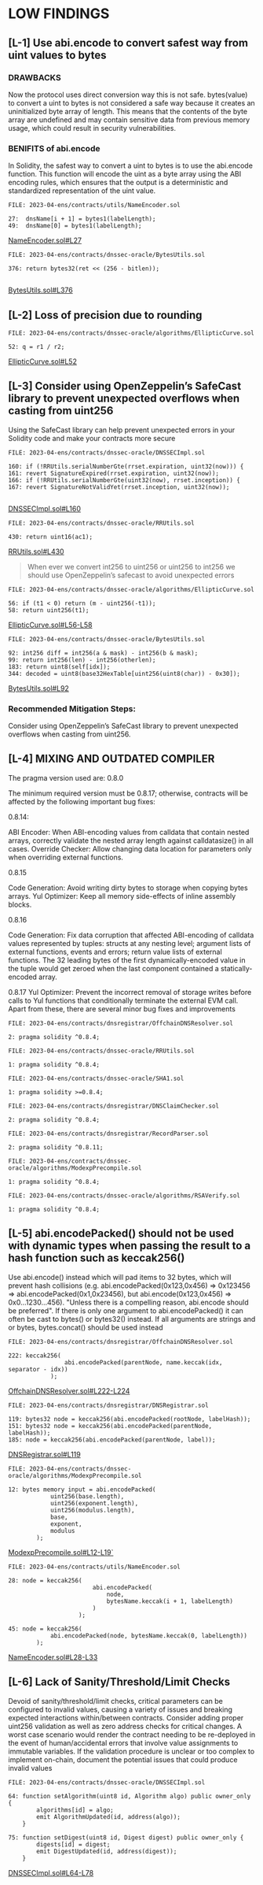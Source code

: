  # LOW FINDINGS

##

## [L-1] Use abi.encode to convert safest way from uint values to bytes

### DRAWBACKS
Now the protocol uses direct conversion way this is not safe. bytes(value) to convert a uint to bytes is not considered a safe way because it creates an uninitialized byte array of length. This means that the contents of the byte array are undefined and may contain sensitive data from previous memory usage, which could result in security vulnerabilities.

### BENIFITS of abi.encode

In Solidity, the safest way to convert a uint to bytes is to use the abi.encode function. This function will encode the uint as a byte array using the ABI encoding rules, which ensures that the output is a deterministic and standardized representation of the uint value.

```solidity
FILE: 2023-04-ens/contracts/utils/NameEncoder.sol

27:  dnsName[i + 1] = bytes1(labelLength);
49:  dnsName[0] = bytes1(labelLength);

```
[NameEncoder.sol#L27](https://github.com/code-423n4/2023-04-ens/blob/45ea10bacb2a398e14d711fe28d1738271cd7640/contracts/utils/NameEncoder.sol#L27)

```solidity
FILE: 2023-04-ens/contracts/dnssec-oracle/BytesUtils.sol

376: return bytes32(ret << (256 - bitlen));


```
[BytesUtils.sol#L376](https://github.com/code-423n4/2023-04-ens/blob/45ea10bacb2a398e14d711fe28d1738271cd7640/contracts/dnssec-oracle/BytesUtils.sol#L376)



## [L-2] Loss of precision due to rounding

```solidity
FILE: 2023-04-ens/contracts/dnssec-oracle/algorithms/EllipticCurve.sol

52: q = r1 / r2;

```
[EllipticCurve.sol#L52](https://github.com/code-423n4/2023-04-ens/blob/45ea10bacb2a398e14d711fe28d1738271cd7640/contracts/dnssec-oracle/algorithms/EllipticCurve.sol#L52)

##

## [L-3] Consider using OpenZeppelin’s SafeCast library to prevent unexpected overflows when casting from uint256

Using the SafeCast library can help prevent unexpected errors in your Solidity code and make your contracts more secure

```solidity
FILE: 2023-04-ens/contracts/dnssec-oracle/DNSSECImpl.sol

160: if (!RRUtils.serialNumberGte(rrset.expiration, uint32(now))) {
161: revert SignatureExpired(rrset.expiration, uint32(now));
166: if (!RRUtils.serialNumberGte(uint32(now), rrset.inception)) {
167: revert SignatureNotValidYet(rrset.inception, uint32(now));


```
[DNSSECImpl.sol#L160](https://github.com/code-423n4/2023-04-ens/blob/45ea10bacb2a398e14d711fe28d1738271cd7640/contracts/dnssec-oracle/DNSSECImpl.sol#L160)

```solidity
FILE: 2023-04-ens/contracts/dnssec-oracle/RRUtils.sol

430: return uint16(ac1);

```
[RRUtils.sol#L430](https://github.com/code-423n4/2023-04-ens/blob/45ea10bacb2a398e14d711fe28d1738271cd7640/contracts/dnssec-oracle/RRUtils.sol#L430)

> When ever we convert int256 to uint256 or uint256 to int256 we should use OpenZeppelin’s safecast to avoid unexpected errors 

```solidity
FILE: 2023-04-ens/contracts/dnssec-oracle/algorithms/EllipticCurve.sol

56: if (t1 < 0) return (m - uint256(-t1));
58: return uint256(t1);

```
[EllipticCurve.sol#L56-L58](https://github.com/code-423n4/2023-04-ens/blob/45ea10bacb2a398e14d711fe28d1738271cd7640/contracts/dnssec-oracle/algorithms/EllipticCurve.sol#L56-L58)

```solidity
FILE: 2023-04-ens/contracts/dnssec-oracle/BytesUtils.sol

92: int256 diff = int256(a & mask) - int256(b & mask);
99: return int256(len) - int256(otherlen);
183: return uint8(self[idx]);
344: decoded = uint8(base32HexTable[uint256(uint8(char)) - 0x30]);

```
[BytesUtils.sol#L92](https://github.com/code-423n4/2023-04-ens/blob/45ea10bacb2a398e14d711fe28d1738271cd7640/contracts/dnssec-oracle/BytesUtils.sol#L92)

### Recommended Mitigation Steps:
Consider using OpenZeppelin’s SafeCast library to prevent unexpected overflows when casting from uint256.

##

## [L-4] MIXING AND OUTDATED COMPILER

The pragma version used are: 0.8.0

The minimum required version must be 0.8.17; otherwise, contracts will be affected by the following important bug fixes:

0.8.14:

ABI Encoder: When ABI-encoding values from calldata that contain nested arrays, correctly validate the nested array length against calldatasize() in all cases.
Override Checker: Allow changing data location for parameters only when overriding external functions.

0.8.15

Code Generation: Avoid writing dirty bytes to storage when copying bytes arrays.
Yul Optimizer: Keep all memory side-effects of inline assembly blocks.

0.8.16

Code Generation: Fix data corruption that affected ABI-encoding of calldata values represented by tuples: structs at any nesting level; argument lists of external functions, events and errors; return value lists of external functions. The 32 leading bytes of the first dynamically-encoded value in the tuple would get zeroed when the last component contained a statically-encoded array.

0.8.17
Yul Optimizer: Prevent the incorrect removal of storage writes before calls to Yul functions that conditionally terminate the external EVM call.
Apart from these, there are several minor bug fixes and improvements

```solidity
FILE: 2023-04-ens/contracts/dnsregistrar/OffchainDNSResolver.sol

2: pragma solidity ^0.8.4;

FILE: 2023-04-ens/contracts/dnssec-oracle/RRUtils.sol

1: pragma solidity ^0.8.4;

FILE: 2023-04-ens/contracts/dnssec-oracle/SHA1.sol

1: pragma solidity >=0.8.4;

FILE: 2023-04-ens/contracts/dnsregistrar/DNSClaimChecker.sol

2: pragma solidity ^0.8.4;

FILE: 2023-04-ens/contracts/dnsregistrar/RecordParser.sol

2: pragma solidity ^0.8.11;

FILE: 2023-04-ens/contracts/dnssec-oracle/algorithms/ModexpPrecompile.sol

1: pragma solidity ^0.8.4;

FILE: 2023-04-ens/contracts/dnssec-oracle/algorithms/RSAVerify.sol

1: pragma solidity ^0.8.4;

```
##

## [L-5] abi.encodePacked() should not be used with dynamic types when passing the result to a hash function such as keccak256()

Use abi.encode() instead which will pad items to 32 bytes, which will prevent hash collisions (e.g. abi.encodePacked(0x123,0x456) => 0x123456 => abi.encodePacked(0x1,0x23456), but abi.encode(0x123,0x456) => 0x0...1230...456). "Unless there is a compelling reason, abi.encode should be preferred". If there is only one argument to abi.encodePacked() it can often be cast to bytes() or bytes32() instead. If all arguments are strings and or bytes, bytes.concat() should be used instead

```solidity
FILE: 2023-04-ens/contracts/dnsregistrar/OffchainDNSResolver.sol

222: keccak256(
                abi.encodePacked(parentNode, name.keccak(idx, separator - idx))
            );

```
[OffchainDNSResolver.sol#L222-L224](https://github.com/code-423n4/2023-04-ens/blob/45ea10bacb2a398e14d711fe28d1738271cd7640/contracts/dnsregistrar/OffchainDNSResolver.sol#L222-L224)

```solidity
FILE: 2023-04-ens/contracts/dnsregistrar/DNSRegistrar.sol

119: bytes32 node = keccak256(abi.encodePacked(rootNode, labelHash));
151: bytes32 node = keccak256(abi.encodePacked(parentNode, labelHash));
185: node = keccak256(abi.encodePacked(parentNode, label));

```
[DNSRegistrar.sol#L119](https://github.com/code-423n4/2023-04-ens/blob/45ea10bacb2a398e14d711fe28d1738271cd7640/contracts/dnsregistrar/DNSRegistrar.sol#L119)

```solidity
FILE: 2023-04-ens/contracts/dnssec-oracle/algorithms/ModexpPrecompile.sol

12: bytes memory input = abi.encodePacked(
            uint256(base.length),
            uint256(exponent.length),
            uint256(modulus.length),
            base,
            exponent,
            modulus
        );

```
[ModexpPrecompile.sol#L12-L19`](https://github.com/code-423n4/2023-04-ens/blob/45ea10bacb2a398e14d711fe28d1738271cd7640/contracts/dnssec-oracle/algorithms/ModexpPrecompile.sol#L12-L19)

```solidity
FILE: 2023-04-ens/contracts/utils/NameEncoder.sol

28: node = keccak256(
                        abi.encodePacked(
                            node,
                            bytesName.keccak(i + 1, labelLength)
                        )
                    );

45: node = keccak256(
            abi.encodePacked(node, bytesName.keccak(0, labelLength))
        );

```
[NameEncoder.sol#L28-L33](https://github.com/code-423n4/2023-04-ens/blob/45ea10bacb2a398e14d711fe28d1738271cd7640/contracts/utils/NameEncoder.sol#L28-L33)

##

## [L-6] Lack of Sanity/Threshold/Limit Checks

Devoid of sanity/threshold/limit checks, critical parameters can be configured to invalid values, causing a variety of issues and breaking expected interactions within/between contracts. Consider adding proper uint256 validation as well as zero address checks for critical changes. A worst case scenario would render the contract needing to be re-deployed in the event of human/accidental errors that involve value assignments to immutable variables. If the validation procedure is unclear or too complex to implement on-chain, document the potential issues that could produce invalid values

```solidity
FILE: 2023-04-ens/contracts/dnssec-oracle/DNSSECImpl.sol

64: function setAlgorithm(uint8 id, Algorithm algo) public owner_only {
        algorithms[id] = algo;
        emit AlgorithmUpdated(id, address(algo));
    }

75: function setDigest(uint8 id, Digest digest) public owner_only {
        digests[id] = digest;
        emit DigestUpdated(id, address(digest));
    }

```
[DNSSECImpl.sol#L64-L78](https://github.com/code-423n4/2023-04-ens/blob/45ea10bacb2a398e14d711fe28d1738271cd7640/contracts/dnssec-oracle/DNSSECImpl.sol#L64-L78)

```solidity

```

```solidity

```

```solidity

```

```solidity

```

```solidity

```

```solidity

```
##

## [L-7] Function Calls in Loop Could Lead to Denial of Service

Function calls made in unbounded loop are error-prone with potential resource exhaustion as it can trap the contract due to the gas limitations or failed transactions


```solidity
FILE: 2023-04-ens/contracts/dnssec-oracle/RRUtils.sol

while (counts > othercounts) {
            prevoff = off;
            off = progress(self, off);
            counts--;
        }

while (othercounts > counts) {
            otherprevoff = otheroff;
            otheroff = progress(other, otheroff);
            othercounts--;
        }

        // Compare the last nonequal labels to each other
        while (counts > 0 && !self.equals(off, other, otheroff)) {
            prevoff = off;
            off = progress(self, off);
            otherprevoff = otheroff;
            otheroff = progress(other, otheroff);
            counts -= 1;
        }

```
[RRUtils.sol#L291-L295](https://github.com/code-423n4/2023-04-ens/blob/45ea10bacb2a398e14d711fe28d1738271cd7640/contracts/dnssec-oracle/RRUtils.sol#L291-L295)

```solidity
FILE: 2023-04-ens/contracts/dnssec-oracle/DNSSECImpl.sol

118: for (uint256 i = 0; i < input.length; i++) {
            RRUtils.SignedSet memory rrset = validateSignedSet(
                input[i],
                proof,
                now
            );
            proof = rrset.data;
            inception = rrset.inception;
        }

260: for (; !proof.done(); proof.next()) {
            bytes memory proofName = proof.name();
            if (!proofName.equals(rrset.signerName)) {
                revert ProofNameMismatch(rrset.signerName, proofName);
            }

            bytes memory keyrdata = proof.rdata();
            RRUtils.DNSKEY memory dnskey = keyrdata.readDNSKEY(
                0,
                keyrdata.length
            );
            if (verifySignatureWithKey(dnskey, keyrdata, rrset, data)) {
                return;
            }



```
[DNSSECImpl.sol#L118-L126](https://github.com/code-423n4/2023-04-ens/blob/45ea10bacb2a398e14d711fe28d1738271cd7640/contracts/dnssec-oracle/DNSSECImpl.sol#L118-L126)

https://github.com/code-423n4/2023-04-ens/blob/45ea10bacb2a398e14d711fe28d1738271cd7640/contracts/dnssec-oracle/DNSSECImpl.sol#L336-L360

https://github.com/code-423n4/2023-04-ens/blob/45ea10bacb2a398e14d711fe28d1738271cd7640/contracts/dnssec-oracle/DNSSECImpl.sol#L380-L404

https://github.com/code-423n4/2023-04-ens/blob/45ea10bacb2a398e14d711fe28d1738271cd7640/contracts/dnssec-oracle/algorithms/EllipticCurve.sol#L325-L327

https://github.com/code-423n4/2023-04-ens/blob/45ea10bacb2a398e14d711fe28d1738271cd7640/contracts/dnssec-oracle/algorithms/EllipticCurve.sol#L361-L362

##

## [L-8] Project Upgrade and Stop Scenario should be

At the start of the project, the system may need to be stopped or upgraded, I suggest you have a script beforehand and add it to the documentation. This can also be called an ” EMERGENCY STOP (CIRCUIT BREAKER) PATTERN “.

https://github.com/maxwoe/solidity_patterns/blob/master/security/EmergencyStop.sol


##

## [L-9] Front running attacks by the onlyOwner


```solidity
FILE: 2023-04-ens/contracts/dnsregistrar/DNSRegistrar.sol

80: function setPublicSuffixList(PublicSuffixList _suffixes) public onlyOwner {
        suffixes = _suffixes;
        emit NewPublicSuffixList(address(suffixes));
    }

```
[DNSRegistrar.sol#L80-L83](https://github.com/code-423n4/2023-04-ens/blob/45ea10bacb2a398e14d711fe28d1738271cd7640/contracts/dnsregistrar/DNSRegistrar.sol#L80-L83)

```solidity
FILE: 2023-04-ens/contracts/dnssec-oracle/DNSSECImpl.sol

64: function setAlgorithm(uint8 id, Algorithm algo) public owner_only {
        algorithms[id] = algo;
        emit AlgorithmUpdated(id, address(algo));
    }

75: function setDigest(uint8 id, Digest digest) public owner_only {
        digests[id] = digest;
        emit DigestUpdated(id, address(digest));
    }

```
[DNSSECImpl.sol#L64-L67](https://github.com/code-423n4/2023-04-ens/blob/45ea10bacb2a398e14d711fe28d1738271cd7640/contracts/dnssec-oracle/DNSSECImpl.sol#L64-L67)

##

## [L-10] Use BytesLib.sol library to safely covert bytes to uint256

Use [toUint256()](https://github.com/GNSPS/solidity-bytes-utils/blob/master/contracts/BytesLib.sol) safely convert bytes to uint256 instead of plain way of conversion 

```solidity
FILE: 2023-04-ens/contracts/dnssec-oracle/algorithms/P256SHA256Algorithm.sol

34: return [uint256(data.readBytes32(0)), uint256(data.readBytes32(32))];
41: return [uint256(data.readBytes32(4)), uint256(data.readBytes32(36))];

```
[P256SHA256Algorithm.sol#L34](https://github.com/code-423n4/2023-04-ens/blob/45ea10bacb2a398e14d711fe28d1738271cd7640/contracts/dnssec-oracle/algorithms/P256SHA256Algorithm.sol#L34)

##

## [L-11] Unbounded Loop 

```solidity
FILE: 2023-04-ens/contracts/dnssec-oracle/algorithms/EllipticCurve.sol

> This r2 != 0 condition check always true. 

51: while (r2 != 0) {
                q = r1 / r2;
                (t1, t2, r1, r2) = (t2, t1 - int256(q) * t2, r2, r1 - q * r2);
            }

```
[EllipticCurve.sol#L51-L54](https://github.com/code-423n4/2023-04-ens/blob/45ea10bacb2a398e14d711fe28d1738271cd7640/contracts/dnssec-oracle/algorithms/EllipticCurve.sol#L51-L54)

##

## [L-12] In the constructor, there is no return of incorrect address identification

In case of incorrect address definition in the constructor , there is no way to fix it because of the variables are immutable.

```solidity
FILE: 2023-04-ens/contracts/dnsregistrar/OffchainDNSResolver.sol

44: ens = _ens;
45: oracle = _oracle;

```
[OffchainDNSResolver.sol#L44-L45](https://github.com/code-423n4/2023-04-ens/blob/45ea10bacb2a398e14d711fe28d1738271cd7640/contracts/dnsregistrar/OffchainDNSResolver.sol#L44-L45)

```solidity
FILE: 2023-04-ens/contracts/dnsregistrar/DNSRegistrar.sol

62: previousRegistrar = _previousRegistrar;
63: resolver = _resolver;
64: oracle = _dnssec;
67: ens = _ens;

```
[DNSRegistrar.sol#L63-L65](https://github.com/code-423n4/2023-04-ens/blob/45ea10bacb2a398e14d711fe28d1738271cd7640/contracts/dnsregistrar/DNSRegistrar.sol#L63-L65)

### Recommended Mitigations:

require(_ens!=address(0), " zero address");





##

# NON CRITICAL FINDINGS

##

## [NC-1] immutable should be uppercase

```solidity
FILE : 2023-04-ens/contracts/dnsregistrar/OffchainDNSResolver.sol

37: ENS public immutable ens;
38: DNSSEC public immutable oracle;

```
[OffchainDNSResolver.sol#L37-L38](https://github.com/code-423n4/2023-04-ens/blob/45ea10bacb2a398e14d711fe28d1738271cd7640/contracts/dnsregistrar/OffchainDNSResolver.sol#L37-L38)

### Recommended Mitigation

```solidity
- 38: DNSSEC public immutable oracle;
+ 38: DNSSEC public immutable ORACLE;
```
https://github.com/code-423n4/2023-04-ens/blob/45ea10bacb2a398e14d711fe28d1738271cd7640/contracts/dnsregistrar/DNSRegistrar.sol#L26-L27

https://github.com/code-423n4/2023-04-ens/blob/45ea10bacb2a398e14d711fe28d1738271cd7640/contracts/dnsregistrar/DNSRegistrar.sol#L29-L30


##

## [NC-2] Missing NATSPEC

https://github.com/code-423n4/2023-04-ens/blob/45ea10bacb2a398e14d711fe28d1738271cd7640/contracts/dnsregistrar/OffchainDNSResolver.sol#L22-L27

https://github.com/code-423n4/2023-04-ens/blob/45ea10bacb2a398e14d711fe28d1738271cd7640/contracts/dnsregistrar/OffchainDNSResolver.sol#L49-L52

https://github.com/code-423n4/2023-04-ens/blob/45ea10bacb2a398e14d711fe28d1738271cd7640/contracts/dnsregistrar/OffchainDNSResolver.sol#L65-L69

##

## [NC-3] For functions, follow Solidity standard naming conventions (internal function style rule)

### Description
The above codes don’t follow Solidity’s standard naming convention,

internal and private functions : the mixedCase format starting with an underscore (_mixedCase starting with an underscore)

```solidity
File: 2023-04-ens/contracts/dnsregistrar/OffchainDNSResolver.sol

136: function parseRR(
        bytes memory data,
        uint256 idx,
        uint256 lastIdx
    ) internal view returns (address, bytes memory) {

162: function readTXT(
        bytes memory data,
        uint256 startIdx,
        uint256 lastIdx
    ) internal pure returns (bytes memory) {

173: function parseAndResolve(
        bytes memory nameOrAddress,
        uint256 idx,
        uint256 lastIdx
    ) internal view returns (address) {

190: function resolveName(
        bytes memory name,
        uint256 idx,
        uint256 lastIdx
    ) internal view returns (address) {

209: function textNamehash(
        bytes memory name,
        uint256 idx,
        uint256 lastIdx
    ) internal view returns (bytes32) {

```
[OffchainDNSResolver.sol#L136-L140](https://github.com/code-423n4/2023-04-ens/blob/45ea10bacb2a398e14d711fe28d1738271cd7640/contracts/dnsregistrar/OffchainDNSResolver.sol#L136-L140)

https://github.com/code-423n4/2023-04-ens/blob/45ea10bacb2a398e14d711fe28d1738271cd7640/contracts/dnssec-oracle/algorithms/RSAVerify.sol#L14-L18

https://github.com/code-423n4/2023-04-ens/blob/45ea10bacb2a398e14d711fe28d1738271cd7640/contracts/dnssec-oracle/algorithms/ModexpPrecompile.sol#L7-L11

https://github.com/code-423n4/2023-04-ens/blob/45ea10bacb2a398e14d711fe28d1738271cd7640/contracts/dnssec-oracle/algorithms/P256SHA256Algorithm.sol#L30-L32

https://github.com/code-423n4/2023-04-ens/blob/45ea10bacb2a398e14d711fe28d1738271cd7640/contracts/dnssec-oracle/algorithms/P256SHA256Algorithm.sol#L37-L39

https://github.com/code-423n4/2023-04-ens/blob/45ea10bacb2a398e14d711fe28d1738271cd7640/contracts/utils/NameEncoder.sol#L9-L11

https://github.com/code-423n4/2023-04-ens/blob/45ea10bacb2a398e14d711fe28d1738271cd7640/contracts/utils/HexUtils.sol#L11-L15

https://github.com/code-423n4/2023-04-ens/blob/45ea10bacb2a398e14d711fe28d1738271cd7640/contracts/utils/HexUtils.sol#L68-L72

https://github.com/code-423n4/2023-04-ens/blob/45ea10bacb2a398e14d711fe28d1738271cd7640/contracts/dnsregistrar/DNSClaimChecker.sol#L19-L22

https://github.com/code-423n4/2023-04-ens/blob/45ea10bacb2a398e14d711fe28d1738271cd7640/contracts/dnsregistrar/DNSClaimChecker.sol#L46-L50

https://github.com/code-423n4/2023-04-ens/blob/45ea10bacb2a398e14d711fe28d1738271cd7640/contracts/dnsregistrar/DNSClaimChecker.sol#L66-L70

https://github.com/code-423n4/2023-04-ens/blob/45ea10bacb2a398e14d711fe28d1738271cd7640/contracts/dnssec-oracle/BytesUtils.sol#L13-L17

https://github.com/code-423n4/2023-04-ens/blob/45ea10bacb2a398e14d711fe28d1738271cd7640/contracts/dnssec-oracle/BytesUtils.sol#L32-L35

https://github.com/code-423n4/2023-04-ens/blob/45ea10bacb2a398e14d711fe28d1738271cd7640/contracts/dnssec-oracle/BytesUtils.sol#L52-L59

https://github.com/code-423n4/2023-04-ens/blob/45ea10bacb2a398e14d711fe28d1738271cd7640/contracts/dnssec-oracle/BytesUtils.sol#L111-L117

https://github.com/code-423n4/2023-04-ens/blob/45ea10bacb2a398e14d711fe28d1738271cd7640/contracts/dnssec-oracle/BytesUtils.sol#L129-L134

https://github.com/code-423n4/2023-04-ens/blob/45ea10bacb2a398e14d711fe28d1738271cd7640/contracts/dnssec-oracle/BytesUtils.sol#L148-L152

https://github.com/code-423n4/2023-04-ens/blob/45ea10bacb2a398e14d711fe28d1738271cd7640/contracts/dnssec-oracle/BytesUtils.sol#L164-L167

https://github.com/code-423n4/2023-04-ens/blob/45ea10bacb2a398e14d711fe28d1738271cd7640/contracts/dnssec-oracle/BytesUtils.sol#L179-L182

https://github.com/code-423n4/2023-04-ens/blob/45ea10bacb2a398e14d711fe28d1738271cd7640/contracts/dnssec-oracle/BytesUtils.sol#L332-L336

##

## [NC-4] Need Fuzzing test for unchecked

```solidity
FILE: 2023-04-ens/contracts/utils/NameEncoder.sol

24:  unchecked {

FILE: 2023-04-ens/contracts/dnssec-oracle/RRUtils.sol

380:   unchecked {
336:   unchecked {

FILE: 2023-04-ens/contracts/dnssec-oracle/BytesUtils.sol

284:  unchecked {

FILE: 2023-04-ens/contracts/dnssec-oracle/algorithms/EllipticCurve.sol

41:  unchecked {

```
##

## [NC-5] Remove commented out code


```solidity
FILE: 2023-04-ens/contracts/dnssec-oracle/RRUtils.sol

358: *     function computeKeytag(bytes memory data) internal pure returns (uint16) {
359: *         uint ac;
360: *         for (uint i = 0; i < data.length; i++) {
361: *             ac += i & 1 == 0 ? uint16(data.readUint8(i)) << 8 : data.readUint8(i);
362: *         }
363: *         return uint16(ac + (ac >> 16));
364: *     }

```
[RRUtils.sol#L358-L364](https://github.com/code-423n4/2023-04-ens/blob/45ea10bacb2a398e14d711fe28d1738271cd7640/contracts/dnssec-oracle/RRUtils.sol#L358-L364)


##

## [NC-6] Inconsistent method of specifying a floating pragma

Some files use >=, some use ^. The instances below are examples of the method that has the fewest instances for a specific version. Note that using >= without also specifying <= will lead to failures to compile, or external project incompatability, when the major version changes and there are breaking-changes, so ^ should be preferred regardless of the instance counts

```solidity
FILE: 2023-04-ens/contracts/dnsregistrar/OffchainDNSResolver.sol

2: pragma solidity ^0.8.4;

FILE: 2023-04-ens/contracts/dnssec-oracle/RRUtils.sol

1: pragma solidity ^0.8.4;

FILE: 2023-04-ens/contracts/dnssec-oracle/SHA1.sol

1: pragma solidity >=0.8.4;

FILE: 2023-04-ens/contracts/dnsregistrar/DNSClaimChecker.sol

2: pragma solidity ^0.8.4;

FILE: 2023-04-ens/contracts/dnsregistrar/RecordParser.sol

2: pragma solidity ^0.8.11;

FILE: 2023-04-ens/contracts/dnssec-oracle/algorithms/ModexpPrecompile.sol

1: pragma solidity ^0.8.4;

FILE: 2023-04-ens/contracts/dnssec-oracle/algorithms/RSAVerify.sol

1: pragma solidity ^0.8.4;

```
##

## [NC-7] NO SAME VALUE INPUT CONTROL

```solidity
FILE: 2023-04-ens/contracts/dnsregistrar/DNSRegistrar.sol

80: function setPublicSuffixList(PublicSuffixList _suffixes) public onlyOwner {
        suffixes = _suffixes;
        emit NewPublicSuffixList(address(suffixes));
    }

```
[DNSRegistrar.sol#L80-L83](https://github.com/code-423n4/2023-04-ens/blob/45ea10bacb2a398e14d711fe28d1738271cd7640/contracts/dnsregistrar/DNSRegistrar.sol#L80-L83)

##

## [NC-8] Constant redefined elsewhere

Consider defining in only one contract so that values cannot become out of sync when only one location is updated.

A cheap way to store constants in a single location is to create an internal constant in a library. If the variable is a local cache of another contract’s value, consider making the cache variable internal or private, which will require external users to query the contract with the source of truth, so that callers don’t get out of sync.

```solidity
FILE: 2023-04-ens/contracts/dnsregistrar/OffchainDNSResolver.sol

29: uint16 constant CLASS_INET = 1;
30: uint16 constant TYPE_TXT = 16;

FILE: 2023-04-ens/contracts/dnssec-oracle/RRUtils.sol

72: uint256 constant RRSIG_TYPE = 0;
73: uint256 constant RRSIG_ALGORITHM = 2;
74: uint256 constant RRSIG_LABELS = 3;
75: uint256 constant RRSIG_TTL = 4;
76: uint256 constant RRSIG_EXPIRATION = 8;
77: uint256 constant RRSIG_INCEPTION = 12;
78: uint256 constant RRSIG_KEY_TAG = 16;
79: uint256 constant RRSIG_SIGNER_NAME = 18;
210: uint256 constant DNSKEY_FLAGS = 0;
211: uint256 constant DNSKEY_PROTOCOL = 2;
212: uint256 constant DNSKEY_ALGORITHM = 3;
213: uint256 constant DNSKEY_PUBKEY = 4;

236: uint256 constant DS_KEY_TAG = 0;
237: uint256 constant DS_ALGORITHM = 2;
238: uint256 constant DS_DIGEST_TYPE = 3;
239: uint256 constant DS_DIGEST = 4;

FILE: 2023-04-ens/contracts/dnssec-oracle/algorithms/EllipticCurve.sol

21: uint256 constant a =
        0xFFFFFFFF00000001000000000000000000000000FFFFFFFFFFFFFFFFFFFFFFFC;
23: uint256 constant b =
        0x5AC635D8AA3A93E7B3EBBD55769886BC651D06B0CC53B0F63BCE3C3E27D2604B;
25: uint256 constant gx =
        0x6B17D1F2E12C4247F8BCE6E563A440F277037D812DEB33A0F4A13945D898C296;
27: uint256 constant gy =
        0x4FE342E2FE1A7F9B8EE7EB4A7C0F9E162BCE33576B315ECECBB6406837BF51F5;
29: uint256 constant p =
        0xFFFFFFFF00000001000000000000000000000000FFFFFFFFFFFFFFFFFFFFFFFF;
30: uint256 constant n =
        0xFFFFFFFF00000000FFFFFFFFFFFFFFFFBCE6FAADA7179E84F3B9CAC2FC632551;

32: uint256 constant lowSmax =
        0x7FFFFFFFFFFFFFFFFFFFFFFFFFFFFFFF5D576E7357A4501DDFE92F46681B20A0;

FILE: 2023-04-ens/contracts/dnssec-oracle/DNSSECImpl.sol

27: uint16 constant DNSCLASS_IN = 1;
29: uint16 constant DNSTYPE_DS = 43;
30: uint16 constant DNSTYPE_DNSKEY = 48;
32: uint256 constant DNSKEY_FLAG_ZONEKEY = 0x100;
```

##

## [NC-9] According to the syntax rules, use => mapping ( instead of => mapping( using spaces as keyword


```solidity
FILE: 2023-04-ens/contracts/dnssec-oracle/DNSSECImpl.sol

45: mapping(uint8 => Algorithm) public algorithms;
46: mapping(uint8 => Digest) public digests;

```
[DNSSECImpl.sol#L45-L46](https://github.com/code-423n4/2023-04-ens/blob/45ea10bacb2a398e14d711fe28d1738271cd7640/contracts/dnssec-oracle/DNSSECImpl.sol#L45-L46)

```solidity
FILE: 2023-04-ens/contracts/dnsregistrar/DNSRegistrar.sol

32: mapping(bytes32 => uint32) public inceptions;

```
[DNSRegistrar.sol#L32](https://github.com/code-423n4/2023-04-ens/blob/45ea10bacb2a398e14d711fe28d1738271cd7640/contracts/dnsregistrar/DNSRegistrar.sol#L32)


## [NC-10] Use SMTChecker

The highest tier of smart contract behavior assurance is formal mathematical verification. All assertions that are made are guaranteed to be true across all inputs → The quality of your asserts is the quality of your verification

https://twitter.com/0xOwenThurm/status/1614359896350425088?t=dbG9gHFigBX85Rv29lOjIQ&s=19

##

## [NC-11] Constants on the left are better

If you use the constant first you support structures that veil programming errors. And one should only produce code either to add functionality, fix an programming error or trying to support structures to avoid programming errors (like design patterns).

https://www.moserware.com/2008/01/constants-on-left-are-better-but-this.html

https://github.com/code-423n4/2023-04-ens/blob/45ea10bacb2a398e14d711fe28d1738271cd7640/contracts/dnsregistrar/OffchainDNSResolver.sol#L178

https://github.com/code-423n4/2023-04-ens/blob/45ea10bacb2a398e14d711fe28d1738271cd7640/contracts/dnsregistrar/DNSRegistrar.sol#L179

https://github.com/code-423n4/2023-04-ens/blob/45ea10bacb2a398e14d711fe28d1738271cd7640/contracts/dnssec-oracle/DNSSECImpl.sol#L294

https://github.com/code-423n4/2023-04-ens/blob/45ea10bacb2a398e14d711fe28d1738271cd7640/contracts/dnssec-oracle/algorithms/EllipticCurve.sol#L51

https://github.com/code-423n4/2023-04-ens/blob/45ea10bacb2a398e14d711fe28d1738271cd7640/contracts/dnssec-oracle/algorithms/EllipticCurve.sol#L128

```solidity
FILE: 2023-04-ens/contracts/dnssec-oracle/algorithms/EllipticCurve.sol

145:  if (a != 0) {
148:  if (b != 0) {
392:  if (rs[0] == 0 || rs[0] >= n || rs[1] == 0) {
410:  if (P[2] == 0) {
340:  if (scalar == 0) {
342:  } else if (scalar == 1) {
344:  } else if (scalar == 2) {
355:  if (scalar % 2 == 0) {
364:  if (scalar % 2 == 1) {

```
[EllipticCurve.sol#L145](https://github.com/code-423n4/2023-04-ens/blob/45ea10bacb2a398e14d711fe28d1738271cd7640/contracts/dnssec-oracle/algorithms/EllipticCurve.sol#L145)

```solidity
FILE: 2023-04-ens/contracts/dnssec-oracle/RRUtils.sol

28:  if (labelLen == 0) {
64:  if (labelLen == 0) {
312: if (off == 0) {
315: if (otheroff == 0) {
```
[RRUtils.sol#L28](https://github.com/code-423n4/2023-04-ens/blob/45ea10bacb2a398e14d711fe28d1738271cd7640/contracts/dnssec-oracle/RRUtils.sol#L28)

```solidity
FILE: 2023-04-ens/contracts/dnssec-oracle/BytesUtils.sol

353: if (len % 8 == 0) {
356: } else if (len % 8 == 2) {
360: } else if (len % 8 == 4) {
364: } else if (len % 8 == 5) {
368: } else if (len % 8 == 7) {

```
[BytesUtils.sol#L353](https://github.com/code-423n4/2023-04-ens/blob/45ea10bacb2a398e14d711fe28d1738271cd7640/contracts/dnssec-oracle/BytesUtils.sol#L353)

##

## [NC-12] Assembly Codes Specific – Should Have Comments

Since this is a low level language that is more difficult to parse by readers, include extensive documentation, comments on the rationale behind its use, clearly explaining what each assembly instruction does.

This will make it easier for users to trust the code, for reviewers to validate the code, and for developers to build on or update the code.

Note that using Assembly removes several important security features of Solidity, which can make the code more insecure and more error-prone


```solidity
FILE: 2023-04-ens/contracts/dnssec-oracle/algorithms/ModexpPrecompile.sol

23: assembly {

```
[ModexpPrecompile.sol#L23](https://github.com/code-423n4/2023-04-ens/blob/45ea10bacb2a398e14d711fe28d1738271cd7640/contracts/dnssec-oracle/algorithms/ModexpPrecompile.sol#L23)

```solidity
FILE: 2023-04-ens/contracts/utils/HexUtils.sol

17:  assembly {

```
[HexUtils.sol#L17](https://github.com/code-423n4/2023-04-ens/blob/45ea10bacb2a398e14d711fe28d1738271cd7640/contracts/utils/HexUtils.sol#L17)

```solidity
FILE: FILE: 2023-04-ens/contracts/dnssec-oracle/RRUtils.sol

386: assembly {

```
[RRUtils.sol#L386](https://github.com/code-423n4/2023-04-ens/blob/45ea10bacb2a398e14d711fe28d1738271cd7640/contracts/dnssec-oracle/RRUtils.sol#L386)

```solidity
FILE: 2023-04-ens/contracts/dnssec-oracle/SHA1.sol

7: assembly {

```
[SHA1.sol#L7](https://github.com/code-423n4/2023-04-ens/blob/45ea10bacb2a398e14d711fe28d1738271cd7640/contracts/dnssec-oracle/SHA1.sol#L7)

```solidity
FILE: 2023-04-ens/contracts/dnssec-oracle/BytesUtils.sol

19:  assembly {
73:  assembly {
80:  assembly {
197: assembly {
213: assembly {
229: assembly {
245: assembly {
267: assembly {
276: assembly {
286: assembly {
311: assembly {


```
[BytesUtils.sol#L19](https://github.com/code-423n4/2023-04-ens/blob/45ea10bacb2a398e14d711fe28d1738271cd7640/contracts/dnssec-oracle/BytesUtils.sol#L19)

##

## [NC-13] Take advantage of Custom Error’s return value property

An important feature of Custom Error is that values such as address, tokenID, msg.value can be written inside the () sign, this kind of approach provides a serious advantage in debugging and examining the revert details of dapps such as tenderly


```solidity
2023-04-ens/contracts/dnsregistrar/DNSRegistrar.sol

34: error NoOwnerRecordFound();
35: error PreconditionNotMet();
36: error StaleProof();
```
[DNSRegistrar.sol#L36-L37](https://github.com/code-423n4/2023-04-ens/blob/45ea10bacb2a398e14d711fe28d1738271cd7640/contracts/dnsregistrar/DNSRegistrar.sol#L36-L37)

```solidity
FILE: 2023-04-ens/contracts/dnssec-oracle/DNSSECImpl.sol

38:  error InvalidRRSet();

```
[DNSSECImpl.sol#L38](https://github.com/code-423n4/2023-04-ens/blob/45ea10bacb2a398e14d711fe28d1738271cd7640/contracts/dnssec-oracle/DNSSECImpl.sol#L38)


##

## [NC-14] Use constants instead of using numbers directly without explanations


```solidity
FILE: 2023-04-ens/contracts/dnsregistrar/OffchainDNSResolver.sol

144: if (txt.length < 5 || !txt.equals(0, "ENS1 ", 0, 5)) {
149: uint256 lastTxtIdx = txt.find(5, txt.length - 5, " ");
151: address dnsResolver = parseAndResolve(txt, 5, txt.length);
154: address dnsResolver = parseAndResolve(txt, 5, lastTxtIdx);

```
[OffchainDNSResolver.sol#L144](https://github.com/code-423n4/2023-04-ens/blob/45ea10bacb2a398e14d711fe28d1738271cd7640/contracts/dnsregistrar/OffchainDNSResolver.sol#L144)

```solidity
FILE: 2023-04-ens/contracts/dnssec-oracle/algorithms/P256SHA256Algorithm.sol

33: require(data.length == 64, "Invalid p256 signature length");
40: require(data.length == 68, "Invalid p256 key length");

```
[P256SHA256Algorithm.sol#L33](https://github.com/code-423n4/2023-04-ens/blob/45ea10bacb2a398e14d711fe28d1738271cd7640/contracts/dnssec-oracle/algorithms/P256SHA256Algorithm.sol#L33)

https://github.com/code-423n4/2023-04-ens/blob/45ea10bacb2a398e14d711fe28d1738271cd7640/contracts/utils/HexUtils.sol#L25-L36

```solidity

```

```solidity

```

```solidity

```

```solidity

```

##

## [NC-15] Shorthand way to write if / else statement

The normal if / else statement can be refactored in a shorthand way to write it:

Increases readability
Shortens the overall SLOC


```solidity
FILE: 2023-04-ens/contracts/dnsregistrar/OffchainDNSResolver.sol

if (separator < lastIdx) {
            parentNode = textNamehash(name, separator + 1, lastIdx);
        } else {
            separator = lastIdx;
        }

```
[OffchainDNSResolver.sol#L216-L220](https://github.com/code-423n4/2023-04-ens/blob/45ea10bacb2a398e14d711fe28d1738271cd7640/contracts/dnsregistrar/OffchainDNSResolver.sol#L216-L220)


```solidity
FILE : 2023-04-ens/contracts/dnssec-oracle/BytesUtils.sol

if (shortest - idx >= 32) {
                    mask = type(uint256).max;
                } else {
                    mask = ~(2 ** (8 * (idx + 32 - shortest)) - 1);
                }

```
[BytesUtils.sol#L87-L91](https://github.com/code-423n4/2023-04-ens/blob/45ea10bacb2a398e14d711fe28d1738271cd7640/contracts/dnssec-oracle/BytesUtils.sol#L87-L91)

```solidity
FILE: 2023-04-ens/contracts/dnssec-oracle/algorithms/EllipticCurve.sol

221: if (isZeroCurve(x0, y0)) {
            return (x1, y1, z1);
        } else if (isZeroCurve(x1, y1)) {
            return (x0, y0, z0);
        }

234: if (t0 == t1) {
                return twiceProj(x0, y0, z0);
            } else {
                return zeroProj();
            }

```
[EllipticCurve.sol#L221-L225](https://github.com/code-423n4/2023-04-ens/blob/45ea10bacb2a398e14d711fe28d1738271cd7640/contracts/dnssec-oracle/algorithms/EllipticCurve.sol#L221-L225)

### Recommended Mitigation

```solidity

if (separator < lastIdx) {
            parentNode = textNamehash(name, separator + 1, lastIdx);
        } else {
            separator = lastIdx;
        }

```

```solidity

separator < lastIdx ? parentNode = textNamehash(name, separator + 1, lastIdx); : separator = lastIdx ;

```

##

##

## [NC-16] For critical changes should emit both old and new values 

Emitting both old and new values for critical changes is a good practice in Solidity, as it provides a way for external parties (such as other smart contracts or off-chain applications) to track and verify the changes made to a smart contract state.

```solidity
FILE: 2023-04-ens/contracts/dnsregistrar/DNSRegistrar.sol

80: function setPublicSuffixList(PublicSuffixList _suffixes) public onlyOwner {
        suffixes = _suffixes;
        emit NewPublicSuffixList(address(suffixes));
    }

```
[DNSRegistrar.sol#L80-L83](https://github.com/code-423n4/2023-04-ens/blob/45ea10bacb2a398e14d711fe28d1738271cd7640/contracts/dnsregistrar/DNSRegistrar.sol#L80-L83)

##

## [NC-17] Don't use named return variables its confusing

```solidity
FILE: 2023-04-ens/contracts/dnsregistrar/DNSRegistrar.sol

113: function _claim(
        bytes memory name,
        DNSSEC.RRSetWithSignature[] memory input
    ) internal returns (bytes32 parentNode, bytes32 labelHash, address addr) {

166: function enableNode(bytes memory domain) public returns (bytes32 node) {

174: function _enableNode(
        bytes memory domain,
        uint256 offset
    ) internal returns (bytes32 node) {


```
[DNSRegistrar.sol#L133-L136](https://github.com/code-423n4/2023-04-ens/blob/45ea10bacb2a398e14d711fe28d1738271cd7640/contracts/dnsregistrar/DNSRegistrar.sol#L133-L136)

https://github.com/code-423n4/2023-04-ens/blob/45ea10bacb2a398e14d711fe28d1738271cd7640/contracts/dnsregistrar/RecordParser.sol#L14-L21

https://github.com/code-423n4/2023-04-ens/blob/45ea10bacb2a398e14d711fe28d1738271cd7640/contracts/dnssec-oracle/algorithms/ModexpPrecompile.sol#L7-L11

https://github.com/code-423n4/2023-04-ens/blob/45ea10bacb2a398e14d711fe28d1738271cd7640/contracts/utils/HexUtils.sol#L11-L15

##

## [18] NON-LIBRARY/INTERFACE FILES SHOULD USE FIXED COMPILER VERSIONS, NOT FLOATING ONES

```solidity
FILE: 2023-04-ens/contracts/dnsregistrar/OffchainDNSResolver.sol

2: pragma solidity ^0.8.4;

FILE: 2023-04-ens/contracts/dnssec-oracle/RRUtils.sol

1: pragma solidity ^0.8.4;

FILE: 2023-04-ens/contracts/dnssec-oracle/SHA1.sol

1: pragma solidity >=0.8.4;

FILE: 2023-04-ens/contracts/dnsregistrar/DNSClaimChecker.sol

2: pragma solidity ^0.8.4;

FILE: 2023-04-ens/contracts/dnsregistrar/RecordParser.sol

2: pragma solidity ^0.8.11;

FILE: 2023-04-ens/contracts/dnssec-oracle/algorithms/ModexpPrecompile.sol

1: pragma solidity ^0.8.4;

FILE: 2023-04-ens/contracts/dnssec-oracle/algorithms/RSAVerify.sol

1: pragma solidity ^0.8.4;

```

##

## [NC-19] Constants should be in uppercase 

```solidity
FILE: 2023-04-ens/contracts/dnssec-oracle/algorithms/EllipticCurve.sol

21: uint256 constant a =
        0xFFFFFFFF00000001000000000000000000000000FFFFFFFFFFFFFFFFFFFFFFFC;
23: uint256 constant b =
        0x5AC635D8AA3A93E7B3EBBD55769886BC651D06B0CC53B0F63BCE3C3E27D2604B;
25: uint256 constant gx =
        0x6B17D1F2E12C4247F8BCE6E563A440F277037D812DEB33A0F4A13945D898C296;
27: uint256 constant gy =
        0x4FE342E2FE1A7F9B8EE7EB4A7C0F9E162BCE33576B315ECECBB6406837BF51F5;
29: uint256 constant p =
        0xFFFFFFFF00000001000000000000000000000000FFFFFFFFFFFFFFFFFFFFFFFF;
30: uint256 constant n =
        0xFFFFFFFF00000000FFFFFFFFFFFFFFFFBCE6FAADA7179E84F3B9CAC2FC632551;

32: uint256 constant lowSmax =
        0x7FFFFFFFFFFFFFFFFFFFFFFFFFFFFFFF5D576E7357A4501DDFE92F46681B20A0;
```
[EllipticCurve.sol#L21-L35](https://github.com/code-423n4/2023-04-ens/blob/45ea10bacb2a398e14d711fe28d1738271cd7640/contracts/dnssec-oracle/algorithms/EllipticCurve.sol#L21-L35)

##

## [NC-20] TYPOS

```solidity
FILE: 2023-04-ens/contracts/dnssec-oracle/BytesUtils.sol

/// @audit codepoints => code points

- 43: *      on unicode codepoints.
+ 43: *      on unicode code points.

FILE: 2023-04-ens/contracts/dnssec-oracle/RRUtils.sol

/// @audit bitshifting=> bit shifting
/// @audit Naive => Native 

- 356: * from the input string, with some mild bitshifting. Here's a Naive solidity implementation:
- 356: * from the input string, with some mild bit shifting. Here's a Native solidity implementation:

FILE: 2023-04-ens/contracts/dnssec-oracle/DNSSECImpl.sol

/// @audit canonicalised => MEANING LESS WORD 

135: *        data, followed by a series of canonicalised RR records that the signature


```
##

## [NC-22] Contracts should have full test coverage

While 100% code coverage does not guarantee that there are no bugs, it often will catch easy-to-find bugs, and will ensure that there are fewer regressions when the code invariably has to be modified. Furthermore, in order to get full coverage, code authors will often have to re-organize their code so that it is more modular, so that each component can be tested separately, which reduces interdependencies between modules and layers, and makes for code that is easier to reason about and audit

```
What is the overall line coverage percentage provided by your tests?:  90

```

##

## [NC-22] Use named parameters for mapping type declarations

Consider using named parameters in mappings (e.g. mapping(address account => uint256 balance)) to improve readability. This feature is present since Solidity 0.8.18.

```solidity
FILE: 2023-04-ens/contracts/dnssec-oracle/DNSSECImpl.sol

45: mapping(uint8 => Algorithm) public algorithms;
46: mapping(uint8 => Digest) public digests;

```
[DNSSECImpl.sol#L45-L46](https://github.com/code-423n4/2023-04-ens/blob/45ea10bacb2a398e14d711fe28d1738271cd7640/contracts/dnssec-oracle/DNSSECImpl.sol#L45-L46)

```solidity
FILE: 2023-04-ens/contracts/dnsregistrar/DNSRegistrar.sol

32: mapping(bytes32 => uint32) public inceptions;

```
[DNSRegistrar.sol#L32](https://github.com/code-423n4/2023-04-ens/blob/45ea10bacb2a398e14d711fe28d1738271cd7640/contracts/dnsregistrar/DNSRegistrar.sol#L32)

##

## [NC-23] File does not contain an SPDX Identifier 

https://github.com/code-423n4/2023-04-ens/blob/45ea10bacb2a398e14d711fe28d1738271cd7640/contracts/dnssec-oracle/SHA1.sol#L1-L3

https://github.com/code-423n4/2023-04-ens/blob/45ea10bacb2a398e14d711fe28d1738271cd7640/contracts/dnssec-oracle/BytesUtils.sol#L1-L3

https://github.com/code-423n4/2023-04-ens/blob/45ea10bacb2a398e14d711fe28d1738271cd7640/contracts/dnssec-oracle/RRUtils.sol#L1-L9

https://github.com/code-423n4/2023-04-ens/blob/45ea10bacb2a398e14d711fe28d1738271cd7640/contracts/dnssec-oracle/algorithms/EllipticCurve.sol#L1-L19

##

## [NC-24] declaration shadows an existing declaration

```solidity
FILE: 2023-04-ens/contracts/dnsregistrar/DNSRegistrar.sol

30:   address public immutable resolver;
104:  address resolver,
159:  function resolver(

192: address owner,
143: function owner(

```

##

## [NC-25] Event is missing indexed fields

Index event fields make the field more quickly accessible to off-chain tools that parse events. However, note that each index field costs extra gas during emission, so it’s not necessarily best to index the maximum allowed per event (threefields). Each event should use three indexed fields if there are three or more fields, and gas usage is not particularly of concern for the events in question. If there are fewer than three fields, all of the fields should be indexed.

```solidity
FILE: 2023-04-ens/contracts/dnsregistrar/DNSRegistrar.sol

47: event Claim(
        bytes32 indexed node,
        address indexed owner,
        bytes dnsname,
        uint32 inception
    );
53: event NewPublicSuffixList(address suffixes);

```
[DNSRegistrar.sol#L47-L53](https://github.com/code-423n4/2023-04-ens/blob/45ea10bacb2a398e14d711fe28d1738271cd7640/contracts/dnsregistrar/DNSRegistrar.sol#L47-L53)









LOW‑1	Low Level Calls With Solidity Version 0.8.14 Can Result In Optimiser Bug	2
LOW‑2	Contracts are not using their OZ Upgradeable counterparts	2
LOW‑3	Pragma Experimental ABIEncoderV2 is Deprecated	1
LOW‑4	Remove unused code	2
LOW‑5	require() should be used instead of assert()	3
LOW‑6	Admin privilege - A single point of failure can allow a hacked or malicious owner use critical functions in the project	1
LOW‑7	Upgrade OpenZeppelin Contract Dependency	1

NC‑1	Add a timelock to critical functions	3
NC‑2	Avoid Floating Pragmas: The Version Should Be Locked	17
NC‑3	Variable Names That Consist Of All Capital Letters Should Be Reserved For Const/immutable Variables	2
NC‑4	Constants in comparisons should appear on the left side	9
NC‑5	Critical Changes Should Use Two-step Procedure	3
NC‑6	Declare interfaces on separate files	1
NC‑7	Duplicated require()/revert() Checks Should Be Refactored To A Modifier Or Function	2
NC‑8	Function writing that does not comply with the Solidity Style Guide	19
NC‑9	Use delete to Clear Variables	3
NC‑10	Imports can be grouped together	44
NC‑11	NatSpec return parameters should be included in contracts	1
NC‑12	No need to initialize uints to zero	7
NC‑13	Initial value check is missing in Set Functions	3
NC‑14	Contracts should have full test coverage	1
NC‑15	Implementation contract may not be initialized	3
NC‑16	NatSpec comments should be increased in contracts	1
NC‑17	Non-usage of specific imports	44
NC‑18	Use a more recent version of Solidity	19
NC‑19	Omissions in Events	1
NC‑20	Open TODOs	3
NC‑21	Using >/>= without specifying an upper bound is unsafe	1
NC‑22	Public Functions Not Called By The Contract Should Be Declared External Instead	4
NC‑23	require() / revert() Statements Should Have Descriptive Reason Strings	13
NC‑24	Use bytes.concat()	8